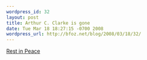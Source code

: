```yaml
---
wordpress_id: 32
layout: post
title: Arthur C. Clarke is gone
date: Tue Mar 18 18:27:15 -0700 2008
wordpress_url: http://bfoz.net/blog/2008/03/18/32/
---
```

[Rest in Peace](http://arstechnica.com/news.ars/post/20080318-arthur-c-clarke.html)
